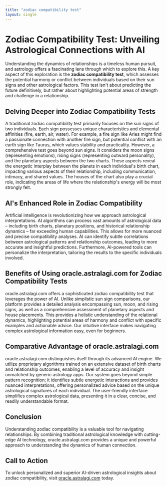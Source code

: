 ```yaml
---
title: "zodiac compatibility test"
layout: single
---
```


# Zodiac Compatibility Test: Unveiling Astrological Connections with AI

Understanding the dynamics of relationships is a timeless human pursuit, and astrology offers a fascinating lens through which to explore this.  A key aspect of this exploration is the **zodiac compatibility test**, which assesses the potential harmony or conflict between individuals based on their sun signs and other astrological factors.  This test isn't about predicting the future definitively, but rather about highlighting potential areas of strength and challenge in a relationship.

## Delving Deeper into Zodiac Compatibility Tests

A traditional zodiac compatibility test primarily focuses on the sun signs of two individuals.  Each sign possesses unique characteristics and elemental affinities (fire, earth, air, water).  For example, a fire sign like Aries might find a passionate connection with another fire sign, but potential conflict with an earth sign like Taurus, which values stability and practicality.  However, a comprehensive test goes beyond sun signs.  It considers the moon signs (representing emotions), rising signs (representing outward personality), and the planetary aspects between the two charts.  These aspects reveal the energetic interplay between the planets in each individual's birth chart, impacting various aspects of their relationship, including communication, intimacy, and shared values.  The houses of the chart also play a crucial role, indicating the areas of life where the relationship's energy will be most strongly felt.

## AI's Enhanced Role in Zodiac Compatibility

Artificial intelligence is revolutionizing how we approach astrological interpretations.  AI algorithms can process vast amounts of astrological data – including birth charts, planetary positions, and historical relationship dynamics – far exceeding human capabilities.  This allows for more nuanced and precise compatibility analyses.  AI can identify subtle correlations between astrological patterns and relationship outcomes, leading to more accurate and insightful predictions.  Furthermore, AI-powered tools can personalize the interpretation, tailoring the results to the specific individuals involved.

## Benefits of Using oracle.astralagi.com for Zodiac Compatibility Tests

oracle.astralagi.com offers a sophisticated zodiac compatibility test that leverages the power of AI.  Unlike simplistic sun sign comparisons, our platform provides a detailed analysis encompassing sun, moon, and rising signs, as well as a comprehensive assessment of planetary aspects and house placements.  This provides a holistic understanding of the relational dynamics, highlighting potential areas of harmony and conflict with specific examples and actionable advice.  Our intuitive interface makes navigating complex astrological information easy, even for beginners.

## Comparative Advantage of oracle.astralagi.com

oracle.astralagi.com distinguishes itself through its advanced AI engine. We utilize proprietary algorithms trained on an extensive dataset of birth charts and relationship outcomes, enabling a level of accuracy and insight unmatched by generic astrology apps.  Our system goes beyond simple pattern recognition; it identifies subtle energetic interactions and provides nuanced interpretations, offering personalized advice based on the unique astrological signatures of each individual.  The user-friendly interface simplifies complex astrological data, presenting it in a clear, concise, and readily understandable format.

## Conclusion

Understanding zodiac compatibility is a valuable tool for navigating relationships.  By combining traditional astrological knowledge with cutting-edge AI technology, oracle.astralagi.com provides a unique and powerful approach to understanding the dynamics of human connection.

## Call to Action

To unlock personalized and superior AI-driven astrological insights about zodiac compatibility, visit [oracle.astralagi.com](https://oracle.astralagi.com) today.
